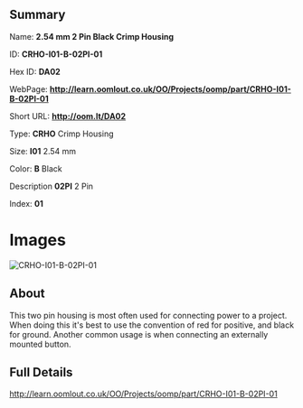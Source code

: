 

## Summary
 
Name: __2.54 mm 2 Pin Black Crimp Housing__

ID: __CRHO-I01-B-02PI-01__

Hex ID: __DA02__

WebPage: __http://learn.oomlout.co.uk/OO/Projects/oomp/part/CRHO-I01-B-02PI-01__

Short URL: __http://oom.lt/DA02__


Type: __CRHO__ Crimp Housing 

Size: __I01__ 2.54 mm 

Color: __B__ Black 

Description __02PI__ 2 Pin 

Index: __01__


# Images
![CRHO-I01-B-02PI-01](http://oomlout.com/oomp-gen/parts/CRHO-I01-B-02PI-01/CRHO-I01-B-02PI-01_420.jpg)

## About

This two pin housing is most often used for connecting power to a project. When doing this it's best to use the convention of red for positive, and black for ground. Another common usage is when connecting an externally mounted button.

## Full Details

 http://learn.oomlout.co.uk/OO/Projects/oomp/part/CRHO-I01-B-02PI-01














